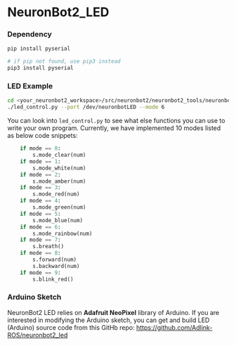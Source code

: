 # NeuronBot2_LED

### Dependency
```sh
pip install pyserial   

# if pip not found, use pip3 instead
pip3 install pyserial
```

### LED Example

```sh
cd <your_neuronbot2_workspace>/src/neuronbot2/neuronbot2_tools/neuronbot2_led/neuronbot2_led
./led_control.py --port /dev/neuronbotLED --mode 6
```

You can look into `led_control.py` to see what else functions you can use to write your own program.
Currently, we have implemented 10 modes listed as below code snippets:

```python
    if mode == 0:
        s.mode_clear(num)
    if mode == 1:
        s.mode_white(num)
    if mode == 2:
        s.mode_amber(num)
    if mode == 3:
        s.mode_red(num)
    if mode == 4:
        s.mode_green(num)
    if mode == 5:
        s.mode_blue(num)
    if mode == 6:
        s.mode_rainbow(num)
    if mode == 7:
        s.breath()
    if mode == 8:
        s.forward(num)
        s.backward(num)
    if mode == 9:
        s.blink_red()
```

### Arduino Sketch

NeuronBot2 LED relies on **Adafruit NeoPixel** library of Arduino. If you are interested in modifying the Arduino sketch, you can get and build LED (Arduino) source code from this GitHb repo: https://github.com/Adlink-ROS/neuronbot2_led
